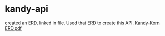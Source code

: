 # kandy-api
created an ERD, linked in file. Used that ERD to create this API. 
[Kandy-Korn ERD.pdf](https://github.com/tiffani-burk/kandy-api/files/9123634/Kandy-Korn.ERD.pdf)
